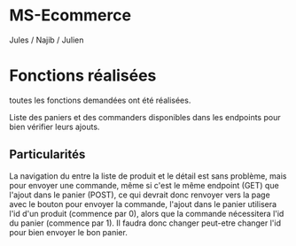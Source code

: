 # MS-Ecommerce

Jules / Najib / Julien

# Fonctions réalisées

toutes les fonctions demandées ont été réalisées.

Liste des paniers et des commanders disponibles dans les endpoints pour bien vérifier leurs ajouts.

## Particularités

La navigation du entre la liste de produit et le détail est sans problème, mais pour envoyer une commande, même si c'est le même endpoint (GET) que l'ajout dans le panier (POST), ce qui devrait donc renvoyer vers la page avec le bouton pour envoyer la commande, l'ajout dans le panier utilisera l'id d'un produit (commence par 0), alors que la commande nécessitera l'id du panier (commence par 1). Il faudra donc changer peut-etre changer l'id pour bien envoyer le bon panier.
  
